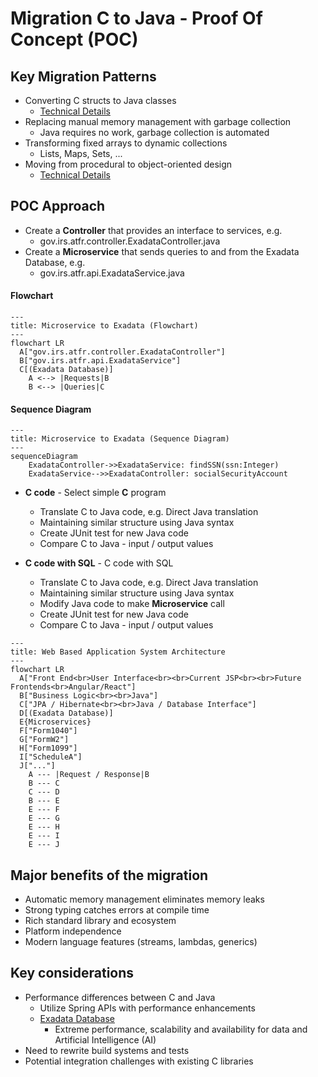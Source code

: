 # Migration C to Java - Proof Of Concept (POC)

## Key Migration Patterns

- Converting C structs to Java classes
     - [Technical Details](./details/structVsClass.md)
- Replacing manual memory management with garbage collection
     - Java requires no work, garbage collection is automated
- Transforming fixed arrays to dynamic collections
     - Lists, Maps, Sets, ...
- Moving from procedural to object-oriented design
     - [Technical Details](./details/structVsClass.md)

## POC Approach

- Create a **Controller** that provides an interface to services, e.g.
     - gov.irs.atfr.controller.ExadataController.java
- Create a **Microservice** that sends queries to and from the Exadata Database, e.g.
     - gov.irs.atfr.api.ExadataService.java

#### Flowchart

```mermaid
---
title: Microservice to Exadata (Flowchart)
---
flowchart LR
  A["gov.irs.atfr.controller.ExadataController"]
  B["gov.irs.atfr.api.ExadataService"]
  C[(Exadata Database)]
    A <--> |Requests|B
    B <--> |Queries|C
```

#### Sequence Diagram

```mermaid
---
title: Microservice to Exadata (Sequence Diagram)
---
sequenceDiagram
    ExadataController->>ExadataService: findSSN(ssn:Integer)
    ExadataService-->>ExadataController: socialSecurityAccount
```

- **C code** - Select simple **C** program
     - Translate C to Java code, e.g. Direct Java translation
     - Maintaining similar structure using Java syntax
     - Create JUnit test for new Java code
     - Compare C to Java - input / output values

- **C code with SQL** - C code with SQL
     - Translate C to Java code, e.g. Direct Java translation
     - Maintaining similar structure using Java syntax
     - Modify Java code to make **Microservice** call
     - Create JUnit test for new Java code
     - Compare C to Java - input / output values

```mermaid
---
title: Web Based Application System Architecture
---
flowchart LR
  A["Front End<br>User Interface<br><br>Current JSP<br><br>Future Frontends<br>Angular/React"]
  B["Business Logic<br><br>Java"]
  C["JPA / Hibernate<br><br>Java / Database Interface"]
  D[(Exadata Database)]
  E{Microservices}
  F["Form1040"]
  G["FormW2"]
  H["Form1099"]
  I["ScheduleA"]
  J["..."]
    A --- |Request / Response|B
    B --- C
    C --- D
    B --- E
    E --- F
    E --- G
    E --- H
    E --- I
    E --- J
```

## Major benefits of the migration

- Automatic memory management eliminates memory leaks
- Strong typing catches errors at compile time
- Rich standard library and ecosystem
- Platform independence
- Modern language features (streams, lambdas, generics)

## Key considerations

- Performance differences between C and Java
     - Utilize Spring APIs with performance enhancements
     - [Exadata Database](https://gitlab.com/bobby.estey/wikibob/-/blob/master/docs/database/exadata/README.md)
          - Extreme performance, scalability and availability for data and Artificial Intelligence (AI)
- Need to rewrite build systems and tests
- Potential integration challenges with existing C libraries
